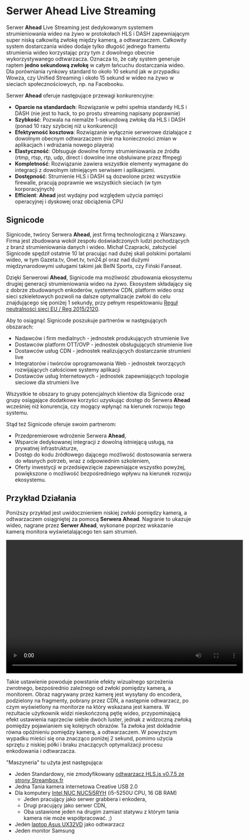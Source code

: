 Serwer Ahead Live Streaming
=============================

Serwer **Ahead** Live Streaming jest dedykowanym systemem strumieniowania wideo na żywo w protokołach HLS i DASH
zapewniającym super niską całkowitą zwłokę między kamerą, a odtwarzaczem. Całkowity system dostarczania wideo dodaje
tylko  długość jednego framentu strumienia wideo korzystając przy tym z dowolnego obecnie wykorzystywanego odtwarzacza.
Oznacza to, że cały system generuje raptem **jedno sekundową zwłokę** w całym łańcuchu dostarczania wideo. Dla
porówniania rynkowy standard to około 10 sekund jak w przypadku Wowza, czy Unified Streaming i około 15 sekund w wideo
na żywo w sieciach społecznościowych, np. na Facebooku.

Serwer **Ahead** oferuje następujące przewagi konkurencyjne:

* **Oparcie na standardach**: Rozwiązanie w pełni spełnia standardy HLS i DASH (nie jest to hack, to po prostu streaming napisany poprawnie)
* **Szybkość**: Pozwala na niemalże 1-sekundową zwłokę dla HLS i DASH (ponad 10 razy szybciej niż u konkurencji)
* **Efektywność kosztowa**: Rozwiązanie wyłącznie serwerowe działające z dowolnym obecnym odtwarzaczem (nie ma konieczności zmian w aplikacjach i wdrażania nowego playera)
* **Elastyczność**: Obłsuguje dowolne formy strumieniowania ze źródła (rtmp, rtsp, rtp, udp, direct i dowolne inne obsłuiwane przez ffmpeg)
* **Kompletność**: Rozwiązanie zawiera wszystkie elementy wymagane do integracji z dowolnym istniejącym serwisem i aplikacjami.
* **Dostępność**: Strumienie HLS i DASH są dozwolone przez wszystkie firewalle, pracują poprawnie we wszystkich sieciach (w tym korporacyjnych)
* **Efficient**: **Ahead** jest wydajny pod względem użycia pamięci operacyjnej i dyskowej oraz obciążenia CPU

Signicode
-----------

Signicode, twórcy Serwera **Ahead**, jest firmą technologiczną z Warszawy. Firma jest zbudowana wokół zespołu
doświadczonych ludzi pochodzących z branż strumieniowania danych i wideo. Michał Czapracki, założyciel Signicode spędził
ostatnie 10 lat pracując nad dużej skali polskimi portalami wideo, w tym Gazeta.tv, Onet.tv, tvn24.pl oraz nad dużymi
międzynarodowymi usługami takimi jak BeIN Sports, czy Fiński Fanseat.

Dzięki Serwerowi **Ahead**, Signicode ma możliwość zbudowania ekosystemu drugiej generacji strumieniowania wideo na
żywo. Ekosystem składający się z dobrze zbudowanych enkoderów, systemów CDN, platform wideo oraz sieci szkieletowych
pozwoli na dalsze optymalizacje zwłoki do celu znajdującego się poniżej 1 sekundy, przy pełnym respektowaniu
[Reguł neutralności sieci EU / Reg 2015/2120](http://eur-lex.europa.eu/legal-content/EN/TXT/?uri=uriserv:OJ.L_.2015.310.01.0001.01.ENG&toc=OJ:L:2015:310:TOC).

Aby to osiągnąć Signicode poszukuje partnerów w następujących obszarach:

 * Nadawców i firm medialnych - jednostek produkujących strumienie live
 * Dostawców platform OTT/OVP - jednostek obsługujących strumienie live
 * Dostawców usług CDN - jednostek realizujących dostarczanie strumieni live
 * Integratorów i twórców oprogramowania Web - jednostek tworzących rozwijających całościowe systemy aplikacji
 * Dostawców usług Internetowych - jednostek zapewniających topologie sieciowe dla strumieni live

Wszystkie te obszary to grupy potencjalnych klientów dla Signicode oraz grupy osiągające dodatkowe korzyści uzyskując
dostęp do Serwera **Ahead** wcześniej niż konurencja, czy mogący wpłynąć na kierunek rozwoju tego systemu.

Stąd też Signicode oferuje swoim partnerom:

 * Przedpremierowe wdrożenie Serwera **Ahead**,
 * Wsparcie dedykowanej integracji z dowolną istniejącą usługą, na prywatnej infrastrukturze,
 * Dostęp do kodu źródłowego dającego możliwość dostosowania serwera do własnych potrzeb, wraz z odpowiednim szkoleniem,
 * Oferty inwestycji w przedsięwzięcie zapewniające wszystko powyżej, powiększone o możliwość bezpośredniego wpływu na kierunek rozwoju ekosystemu.

Przykład Działania
--------------------

Poniższy przykład jest uwidocznieniem niskiej zwłoki pomiędzy kamerą, a odtwarzaczem osiągniętej za pomocą **Serwera**
**Ahead**. Nagranie to ukazuje wideo, nagrane przez **Serwer Ahead**, wykonane poprzez wskazanie kamerą monitora
wyświetalającego ten sam strumień.

<video src="https://miura.signicode.com/zweb/alss-demo-2017-04-11-1.mp4" controls width="640" height="360"></video>

Takie ustawienie powoduje powstanie efekty wizualnego sprzeżenia zwrotnego, bezpośrednio zależnego od zwłoki pomiędzy
kamerą, a monitorem. Obraz nagrywany przez kamerę jest wysyłany do encodera, podzielony na fragmenty, pobrany przez CDN,
a następnie odtwarzacz, po czym wyświetlony na monitorze na który wskazana jest kamera. W rezultacie użytkownik widzi
nieskończoną pętlę wideo, przypominającą efekt ustawienia naprzeciw siebie dwóch luster, jednak z widzoczną zwłoką
pomiędzy pojawianiem się kolejnych obrazów. Ta zwłoka jest dokładnie równa opóźnieniu pomiędzy kamerą, a odtwarzaczem. W
powyższym wypadku mieści się ona znacząco poniżej 2 sekund, pomimo użycia sprzętu z niskiej półki i braku znaczących
optymalizacji procesu enkodowania i odtwarzacza.

"Maszyneria" tu użyta jest następująca:

* Jeden Standardowy, nie zmodyfikowany [odtwarzacz HLS.js v0.7.5 ze strony Streambox.fr](http://streambox.fr/mse/hls.js-0.7.5/demo/)
* Jedna Tania kamera internetowa Creative USB 2.0
* Dla komputery [Intel NUC NUC5i5RYH](https://www-ssl.intel.com/content/www/us/en/nuc/nuc-kit-nuc5i5ryh.html) (i5-5250U CPU, 16 GB RAM)
  * Jeden pracujący jako serwer grabbera i enkodera,
  * Drugi pracujący jako serwer CDN,
  * Oba ustawione jeden na drugim zamiast statywu z którym tania kamera nie może współpracować. ;)
* Jeden [laptop Asus UX32VD](https://www.asus.com/Notebooks/ASUS-ZenBook-UX32VD/) jako odtwarzacz
* Jeden monitor Samsung
